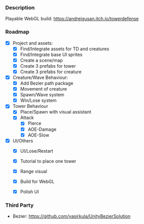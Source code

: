### Description
Playable WebGL build: https://andreigusan.itch.io/towerdefense

### Roadmap
- [x] Project and assets:
  - [x] Find/Integrate assets for TD and creatures
  - [x] Find/Integrate base UI sprites
  - [x] Create a scene/map
  - [x] Create 3 prefabs for tower
  - [x] Create 3 prefabs for creature
- [x] Creature/Wave Behaviour:
  - [x] Add Bezier path package
  - [x] Movement of creature
  - [x] Spawn/Wave system
  - [x] Win/Lose system
- [x] Tower Behaviour
  - [x] Place/Spawn with visual assistant
  - [x] Attack 
    - [x] Pierce
    - [x] AOE-Damage
    - [x] AOE-Slow
- [x] UI/Others
  - [x] UI/Lose/Restart
  - [x] Tutorial to place one tower
  - [x] Range visual 
  - [x] Build for WebGL
  - [x] Polish UI


### Third Party
- Bezier: https://github.com/yasirkula/UnityBezierSolution